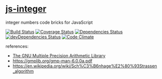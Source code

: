 [js-integer](http://aureooms.github.io/js-integer)
===

integer numbers code bricks for JavaScript

[![Build Status](https://travis-ci.org/aureooms/js-integer.svg)](https://travis-ci.org/aureooms/js-integer)
[![Coverage Status](https://coveralls.io/repos/aureooms/js-integer/badge.png)](https://coveralls.io/r/aureooms/js-integer)
[![Dependencies Status](https://david-dm.org/aureooms/js-integer.png)](https://david-dm.org/aureooms/js-integer#info=dependencies)
[![devDependencies Status](https://david-dm.org/aureooms/js-integer/dev-status.png)](https://david-dm.org/aureooms/js-integer#info=devDependencies)
[![Code Climate](https://codeclimate.com/github/aureooms/js-integer.png)](https://codeclimate.com/github/aureooms/js-integer)

references:

 - [The GNU Multiple Precision Arithmetic Library](https://gmplib.org/)
 - https://gmplib.org/gmp-man-6.0.0a.pdf
 - https://en.wikipedia.org/wiki/Sch%C3%B6nhage%E2%80%93Strassen_algorithm
